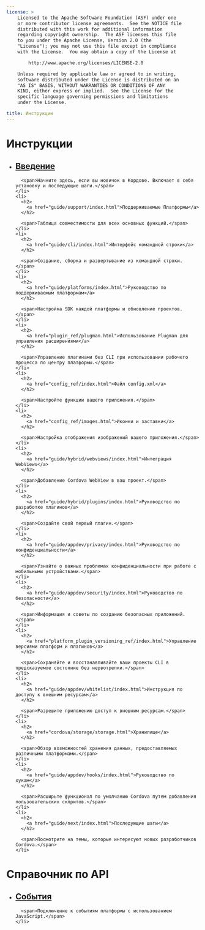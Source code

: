 ```yaml
---
license: >
    Licensed to the Apache Software Foundation (ASF) under one
    or more contributor license agreements.  See the NOTICE file
    distributed with this work for additional information
    regarding copyright ownership.  The ASF licenses this file
    to you under the Apache License, Version 2.0 (the
    "License"); you may not use this file except in compliance
    with the License.  You may obtain a copy of the License at

        http://www.apache.org/licenses/LICENSE-2.0

    Unless required by applicable law or agreed to in writing,
    software distributed under the License is distributed on an
    "AS IS" BASIS, WITHOUT WARRANTIES OR CONDITIONS OF ANY
    KIND, either express or implied.  See the License for the
    specific language governing permissions and limitations
    under the License.

title: Инструкции
---
```


<div id="home">
  <h1>Инструкции</h1>

  <ul>
    <li>
      <h2>
        <a href="guide/overview/index.html">Введение</a>
      </h2>

      <span>Начните здесь, если вы новичок в Кордове. Включает в себя установку и последующие шаги.</span>
    </li>
    <li>
      <h2>
        <a href="guide/support/index.html">Поддерживаемые Платформы</a>
      </h2>

      <span>Таблица совместимости для всех основных функций.</span>
    </li>
    <li>
      <h2>
        <a href="guide/cli/index.html">Интерфейс командной строки</a>
      </h2>

      <span>Создание, сборка и развертывание из командной строки.</span>
    </li>
    <li>
      <h2>
        <a href="guide/platforms/index.html">Руководство по поддерживаемым платформам</a>
      </h2>

      <span>Настройка SDK каждой платформы и обновление проектов.</span>
    </li>
    <li>
      <h2>
        <a href="plugin_ref/plugman.html">Использование Plugman для управления расширениями</a>
      </h2>

      <span>Управление плагинами без CLI при использовании рабочего процесса по центру платформы.</span>
    </li>
    <li>
      <h2>
        <a href="config_ref/index.html">Файл config.xml</a>
      </h2>

      <span>Настройте функции вашего приложения.</span>
    </li>
    <li>
      <h2>
        <a href="config_ref/images.html">Иконки и заставки</a>
      </h2>

      <span>Настройка отображения изображений вашего приложения.</span>
    </li>
    <li>
      <h2>
        <a href="guide/hybrid/webviews/index.html">Интеграция WebViews</a>
      </h2>

      <span>Добавление Cordova WebView в ваш проект.</span>
    </li>
    <li>
      <h2>
        <a href="guide/hybrid/plugins/index.html">Руководство по разработке плагинов</a>
      </h2>

      <span>Создайте свой первый плагин.</span>
    </li>
    <li>
      <h2>
        <a href="guide/appdev/privacy/index.html">Руководство по конфиденциальности</a>
      </h2>

      <span>Узнайте о важных проблемах конфиденциальности при работе с мобильными устройствами.</span>
    </li>
    <li>
      <h2>
        <a href="guide/appdev/security/index.html">Руководство по безопасности</a>
      </h2>

      <span>Информация и советы по созданию безопасных приложений.</span>
    </li>
    <li>
      <h2>
        <a href="platform_plugin_versioning_ref/index.html">Управление версиями платформ и плагинов</a>
      </h2>

      <span>Сохраняйте и восстанавливайте ваши проекты CLI в предсказуемое состояние без нервотрепки.</span>
    </li>
    <li>
      <h2>
        <a href="guide/appdev/whitelist/index.html">Инструкция по доступу к внешним ресурсам</a>
      </h2>

      <span>Разрешите приложению доступ к внешним ресурсам.</span>
    </li>
    <li>
      <h2>
        <a href="cordova/storage/storage.html">Хранилище</a>
      </h2>

      <span>Обзор возможностей хранения данных, предоставляемых различными платформами.</span>
    </li>
    <li>
      <h2>
        <a href="guide/appdev/hooks/index.html">Руководство по хукам</a>
      </h2>

      <span>Расширьте функционал по умолчанию Cordova путем добавления пользовательских скпритов.</span>
    </li>
    <li>
      <h2>
        <a href="guide/next/index.html">Последующие шаги</a>
      </h2>

      <span>Посмотрите на темы, которые интересуют новых разработчиков Cordova.</span>
    </li>
  </ul>

  <h1>Справочник по API</h1>

  <ul>
    <li>
      <h2>
        <a href="cordova/events/events.html">События</a>
      </h2>

      <span>Подключение к событиям платформы с использованием JavaScript.</span>
    </li>
  </ul>
</div>
